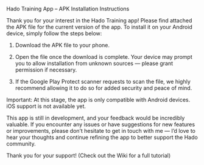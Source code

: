 Hado Training App – APK Installation Instructions

Thank you for your interest in the Hado Training app!
Please find attached the APK file for the current version of the app. To install it on your Android device, simply follow the steps below:

1. Download the APK file to your phone.

2. Open the file once the download is complete. Your device may prompt you to allow installation from unknown sources — please grant permission if necessary.

3. If the Google Play Protect scanner requests to scan the file, we highly recommend allowing it to do so for added security and peace of mind.

Important: At this stage, the app is only compatible with Android devices. iOS support is not available yet.

This app is still in development, and your feedback would be incredibly valuable. If you encounter any issues or have suggestions for new features or improvements, please don’t hesitate to get in touch with me — I’d love to hear your thoughts and continue refining the app to better support the Hado community.

Thank you for your support!
(Check out the Wiki for a full tutorial)
